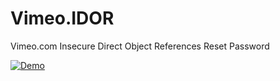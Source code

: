 # Vimeo.IDOR
Vimeo.com Insecure Direct Object References Reset Password

[![Demo](./demo.gif)](https://youtu.be/CadmvwVQhag)

